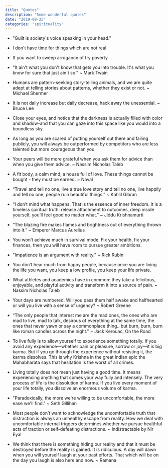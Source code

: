 ```yaml
---
title: "Quotes"
description: "Some wonderful quotes"
date: "2019-08-25"
categories: "spirituality"
---
```


- "Guilt is society's voice speaking in your head."

- I don't have time for things which are not real

- If you want to sweep arrogance of try poverty

- "It ain't what you don't know that gets you into trouble. It's what you know for sure that just ain't so." ~ Mark Twain

- Humans are pattern-seeking story-telling animals, and we are quite adept at telling stories about patterns, whether they exist or not. ~ Michael Shermer

- It is not daily increase but daily decrease, hack away the unessential. ~ Bruce Lee

- Close your eyes, and notice that the darkness is actually filled with color and shadow-and that you can gaze into this space like you would into a boundless sky.

- As long as you are scared of putting yourself out there and failing publicly, you will always be outperformed by competitors who are less talented but more courageous than you.

- Your peers will be more grateful when you ask them for advice than when you give them advice. ~ Nassim Nicholas Taleb

- A fit body, a calm mind, a house full of love. These things cannot be bought - they must be earned. ~ Naval

- “Travel and tell no one, live a true love story and tell no one, live happily and tell no one, people ruin beautiful things.” ~ Kahlil Gibran

- “I don’t mind what happens. That is the essence of inner freedom. It is a timeless spiritual truth: release attachment to outcomes, deep inside yourself, you’ll feel good no matter what.” ~ Jiddu Krishnamurti

- “The blazing fire makes flames and brightness out of everything thrown into it.” ~ Emperor Marcus Aurelius

- You won’t achieve much in survival mode. Fix your health, fix your finances, then you will have room to pursue greater ambitions.

- "Impatience is an argument with reality." ~ Rick Rubin

- You don’t hear much from happy people, because once you are living the life you want, you keep a low profile, you keep your life private.

- What athletes and academics have in common: they take a felicitous, enjoyable, and playful activity and transform it into a source of pain. ~ Nassim Nicholas Taleb

- Your days are numbered. Will you pass them half awake and halfhearted or will you live with a sense of urgency? ~ Robert Greene

- “The only people that interest me are the mad ones, the ones who are mad to live, mad to talk, desirous of everything at the same time, the ones that never yawn or say a commonplace thing.. but burn, burn, burn like roman candles across the night.” ~ Jack Kerouac, On the Road

- To live fully is to allow yourself to experience something totally. If you avoid any experience—whether pain or pleasure, sorrow or joy—it is big karma. But if you go through the experience without resisting it, the karma dissolves. This is why Krishna in the great Indian epic the Mahabharata says that hesitation is the worst of all crimes.

- Living totally does not mean just having a good time. It means experiencing anything that comes your way fully and intensely. The very process of life is the dissolution of karma. If you live every moment of your life totally, you dissolve an enormous volume of karma.

- "Paradoxically, the more we're willing to be uncomfortable, the more ease we'll find." ~ Seth Gillihan

- Most people don’t want to acknowledge the uncomfortable truth that distraction is always an unhealthy escape from reality. How we deal with uncomfortable internal triggers determines whether we pursue healthful acts of traction or self-defeating distractions. ~ Indistractable by Nir Eyal

- We think that there is something hiding our reality and that it must be destroyed before the reality is gained. It is ridiculous. A day will dawn when you will yourself laugh at your past efforts. That which will be on the day you laugh is also here and now. ~ Ramana
